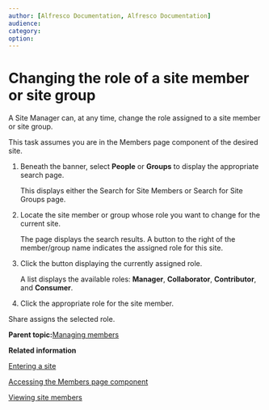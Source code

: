 ```yaml
---
author: [Alfresco Documentation, Alfresco Documentation]
audience: 
category: 
option: 
---
```


# Changing the role of a site member or site group

A Site Manager can, at any time, change the role assigned to a site member or site group.

This task assumes you are in the Members page component of the desired site.

1.  Beneath the banner, select **People** or **Groups** to display the appropriate search page.

    This displays either the Search for Site Members or Search for Site Groups page.

2.  Locate the site member or group whose role you want to change for the current site.

    The page displays the search results. A button to the right of the member/group name indicates the assigned role for this site.

3.  Click the button displaying the currently assigned role.

    A list displays the available roles: **Manager**, **Collaborator**, **Contributor**, and **Consumer**.

4.  Click the appropriate role for the site member.


Share assigns the selected role.

**Parent topic:**[Managing members](../concepts/members-manage.md)

**Related information**  


[Entering a site](dashboard-site-enter.md)

[Accessing the Members page component](members-page-access.md)

[Viewing site members](members-view.md)

